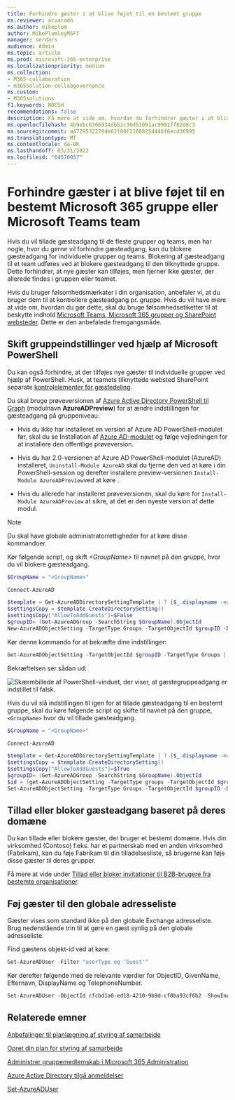 ```yaml
---
title: Forhindre gæster i at blive føjet til en bestemt gruppe
ms.reviewer: arvaradh
ms.author: mikeplum
author: MikePlumleyMSFT
manager: serdars
audience: Admin
ms.topic: article
ms.prod: microsoft-365-enterprise
ms.localizationpriority: medium
ms.collection:
- M365-collaboration
- m365solution-collabgovernance
ms.custom:
- M365solutions
f1.keywords: NOCSH
recommendations: false
description: Få mere at vide om, hvordan du forhindrer gæster i at blive føjet til en bestemt gruppe
ms.openlocfilehash: 4b9ebc6366934db52c30d51091ac9991ff82d8c3
ms.sourcegitcommit: a4729532278de62f80f2160825d446f6ecd36995
ms.translationtype: MT
ms.contentlocale: da-DK
ms.lasthandoff: 03/31/2022
ms.locfileid: "64570057"
---
```

# <a name="prevent-guests-from-being-added-to-a-specific-microsoft-365-group-or-microsoft-teams-team"></a>Forhindre gæster i at blive føjet til en bestemt Microsoft 365 gruppe eller Microsoft Teams team

Hvis du vil tillade gæsteadgang til de fleste grupper og teams, men har nogle, hvor du gerne vil forhindre gæsteadgang, kan du blokere gæsteadgang for individuelle grupper og teams. Blokering af gæsteadgang til et team udføres ved at blokere gæsteadgang til den tilknyttede gruppe. Dette forhindrer, at nye gæster kan tilføjes, men fjerner ikke gæster, der allerede findes i gruppen eller teamet.

Hvis du bruger følsomhedsmærkater i din organisation, anbefaler vi, at du bruger dem til at kontrollere gæsteadgang pr. gruppe. Hvis du vil have mere at vide om, hvordan du gør dette, skal du bruge følsomhedsetiketter til at beskytte indhold [Microsoft Teams, Microsoft 365 grupper og SharePoint websteder](../compliance/sensitivity-labels-teams-groups-sites.md). Dette er den anbefalede fremgangsmåde.

## <a name="change-group-settings-using-microsoft-powershell"></a>Skift gruppeindstillinger ved hjælp af Microsoft PowerShell

Du kan også forhindre, at der tilføjes nye gæster til individuelle grupper ved hjælp af PowerShell. Husk, at teamets tilknyttede websted SharePoint separate [kontrolelementer for gæstedeling](/sharepoint/change-external-sharing-site).

Du skal bruge prøveversionen af [Azure Active Directory PowerShell til Graph](/powershell/azure/active-directory/install-adv2) (modulnavn **AzureADPreview**) for at ændre indstillingen for gæsteadgang på gruppeniveau:

- Hvis du ikke har installeret en version af Azure AD PowerShell-modulet før, skal du se Installation af [Azure AD-modulet](/powershell/azure/active-directory/install-adv2?preserve-view=true&view=azureadps-2.0-preview) og følge vejledningen for at installere den offentlige prøveversion.

- Hvis du har 2.0-versionen af Azure AD PowerShell-modulet (AzureAD) installeret, `Uninstall-Module AzureAD` skal du fjerne den ved at køre i din PowerShell-session og derefter installere preview-versionen `Install-Module AzureADPreview`ved at køre .

- Hvis du allerede har installeret prøveversionen, skal du køre for `Install-Module AzureADPreview` at sikre, at det er den nyeste version af dette modul.

> [!NOTE]
> Du skal have globale administratorrettigheder for at køre disse kommandoer. 

Kør følgende script, og skift *\<GroupName\>* til navnet på den gruppe, hvor du vil blokere gæsteadgang.

```PowerShell
$GroupName = "<GroupName>"

Connect-AzureAD

$template = Get-AzureADDirectorySettingTemplate | ? {$_.displayname -eq "group.unified.guest"}
$settingsCopy = $template.CreateDirectorySetting()
$settingsCopy["AllowToAddGuests"]=$False
$groupID= (Get-AzureADGroup -SearchString $GroupName).ObjectId
New-AzureADObjectSetting -TargetType Groups -TargetObjectId $groupID -DirectorySetting $settingsCopy
```

Kør denne kommando for at bekræfte dine indstillinger:

```PowerShell
Get-AzureADObjectSetting -TargetObjectId $groupID -TargetType Groups | fl Values
```

Bekræftelsen ser sådan ud:
    
![Skærmbillede af PowerShell-vinduet, der viser, at gæstegruppeadgang er indstillet til falsk.](../media/09ebfb4f-859f-44c3-a29e-63a59fd6ef87.png)

Hvis du vil slå indstillingen til igen for at tillade gæsteadgang til en bestemt gruppe, skal du køre følgende script og skifte til navnet på den gruppe, ```<GroupName>``` hvor du vil tillade gæsteadgang.

```PowerShell
$GroupName = "<GroupName>"

Connect-AzureAD

$template = Get-AzureADDirectorySettingTemplate | ? {$_.displayname -eq "group.unified.guest"}
$settingsCopy = $template.CreateDirectorySetting()
$settingsCopy["AllowToAddGuests"]=$True
$groupID= (Get-AzureADGroup -SearchString $GroupName).ObjectId
$id = (get-AzureADObjectSetting -TargetType groups -TargetObjectId $groupID).id
Set-AzureADObjectSetting -TargetType Groups -TargetObjectId $groupID -DirectorySetting $settingsCopy -id $id
```

## <a name="allow-or-block-guest-access-based-on-their-domain"></a>Tillad eller bloker gæsteadgang baseret på deres domæne

Du kan tillade eller blokere gæster, der bruger et bestemt domæne. Hvis din virksomhed (Contoso) f.eks. har et partnerskab med en anden virksomhed (Fabrikam), kan du føje Fabrikam til din tilladelsesliste, så brugerne kan føje disse gæster til deres grupper.

Få mere at vide under [Tillad eller bloker invitationer til B2B-brugere fra bestemte organisationer](/azure/active-directory/b2b/allow-deny-list).

## <a name="add-guests-to-the-global-address-list"></a>Føj gæster til den globale adresseliste

Gæster vises som standard ikke på den globale Exchange adresseliste. Brug nedenstående trin til at gøre en gæst synlig på den globale adresseliste.

Find gæstens objekt-id ved at køre:

```PowerShell
Get-AzureADUser -Filter "userType eq 'Guest'"
```

Kør derefter følgende med de relevante værdier for ObjectID, GivenName, Efternavn, DisplayName og TelephoneNumber.

```PowerShell
Set-AzureADUser -ObjectId cfcbd1a0-ed18-4210-9b9d-cf0ba93cf6b2 -ShowInAddressList $true -GivenName 'Megan' -Surname 'Bowen' -DisplayName 'Megan Bowen' -TelephoneNumber '555-555-5555'
```

## <a name="related-topics"></a>Relaterede emner

[Anbefalinger til planlægning af styring af samarbejde](collaboration-governance-overview.md#collaboration-governance-planning-recommendations)

[Opret din plan for styring af samarbejde](collaboration-governance-first.md)

[Administrer gruppemedlemskab i Microsoft 365 Administration](../admin/create-groups/add-or-remove-members-from-groups.md)
  
[Azure Active Directory tilgå anmeldelser](/azure/active-directory/active-directory-azure-ad-controls-perform-access-review)

[Set-AzureADUser](/powershell/module/azuread/set-azureaduser)

